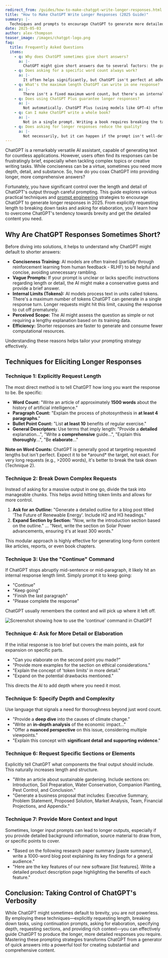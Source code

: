 ```yaml
---
redirect_from: /guides/how-to-make-chatgpt-write-longer-responses.html
title: "How to Make ChatGPT Write Longer Responses (2025 Guide)"
summary: |-
  Techniques and prompts to encourage ChatGPT to generate more detailed and comprehensive text outputs.
date: 2025-05-03
author: alex-thompson
teaser_image: /images/chatgpt-logo.png
faq:
  title: Frequently Asked Questions
  items:
    - q: Why does ChatGPT sometimes give short answers?
      a: |-
        ChatGPT might give short answers due to several factors: the prompt might have been vague, the model might be trying to be concise, it might hit internal generation limits per response turn, or it might perceive the topic doesn't warrant a lengthy explanation based on its training.
    - q: Does asking for a specific word count always work?
      a: |-
        It often helps significantly, but ChatGPT isn't perfect at adhering to exact word counts. It uses the request as a strong guideline. Expect responses to be *around* the requested length, but not always precisely matching it. Very high word counts might require breaking down the request.
    - q: What's the maximum length ChatGPT can write in one response?
      a: |-
        There isn't a fixed maximum word count, but there's an internal limit based on 'tokens' (pieces of words). This limit can vary between models (GPT-3.5 vs. GPT-4) and potentially server load. If a response cuts off, using the 'continue' command is the standard way to get the rest.
    - q: Does using ChatGPT Plus guarantee longer responses?
      a: |-
        Not automatically. ChatGPT Plus (using models like GPT-4) often provides more detailed and nuanced responses due to its better capabilities, and it might have higher token limits per turn. However, you still need to use effective prompting techniques to request length and detail.
    - q: Can I make ChatGPT write a whole book?
      a: |-
        Not in a single prompt. Writing a book requires breaking the task down significantly. You could ask ChatGPT to generate an outline, then write chapter by chapter, section by section, using 'continue' and providing context from previous sections as needed. It requires significant user guidance and iteration.
    - q: Does asking for longer responses reduce the quality?
      a: |-
        Not necessarily, but it can happen if the prompt isn't well-defined. If forced to write at length without sufficient substance or guidance, the AI might become repetitive, verbose, or less coherent. Breaking down requests and specifying *what* detail to add usually maintains quality better than just asking for more words.
---
```

ChatGPT is a remarkably versatile AI assistant, capable of generating text for countless applications. However, users often find its responses can be frustratingly brief, especially when tackling complex topics or creative writing tasks. While conciseness can be a virtue, sometimes you need more depth, detail, and substance. So, how do you coax ChatGPT into providing longer, more comprehensive answers?

Fortunately, you have significant control over the length and detail of ChatGPT's output through careful prompting. This guide explores various practical techniques and [prompt engineering](/how-to-master-prompt-engineering/) strategies to encourage ChatGPT to generate longer responses in 2025. From explicitly requesting length to breaking down tasks and asking for elaboration, you'll learn how to overcome ChatGPT's tendency towards brevity and get the detailed content you need.

## Why Are ChatGPT Responses Sometimes Short?

Before diving into solutions, it helps to understand why ChatGPT might default to shorter answers:

*   **Conciseness Training:** AI models are often trained (partially through reinforcement learning from human feedback - RLHF) to be helpful and concise, avoiding unnecessary rambling.
*   **Vague Prompts:** If your prompt is unclear or lacks specific instructions regarding length or detail, the AI might make a conservative guess and provide a brief answer.
*   **Internal Limits (Tokens):** AI models process text in units called tokens. There's a maximum number of tokens ChatGPT can generate in a single response turn. Longer requests might hit this limit, causing the response to cut off prematurely.
*   **Perceived Scope:** The AI might assess the question as simple or not requiring a lengthy explanation based on its training data.
*   **Efficiency:** Shorter responses are faster to generate and consume fewer computational resources.

Understanding these reasons helps tailor your prompting strategy effectively.

## Techniques for Eliciting Longer Responses

### Technique 1: Explicitly Request Length

The most direct method is to tell ChatGPT how long you want the response to be. Be specific:

*   **Word Count:** "Write an article of approximately **1500 words** about the history of artificial intelligence."
*   **Paragraph Count:** "Explain the process of photosynthesis in **at least 4 paragraphs**."
*   **Bullet Point Count:** "List **at least 10** benefits of regular exercise."
*   **General Descriptors:** Use terms that imply length: "Provide a **detailed** explanation...", "Write a **comprehensive** guide...", "Explain this **thoroughly**...", "Be **elaborate**..."

**Note on Word Counts:** ChatGPT is generally good at targeting requested lengths but isn't perfect. Expect it to be \*around\* the target, not exact. For very long requests (e.g., >2000 words), it's better to break the task down (Technique 2).

### Technique 2: Break Down Complex Requests

Instead of asking for a massive output in one go, divide the task into manageable chunks. This helps avoid hitting token limits and allows for more control.

1.  **Ask for an Outline:** "Generate a detailed outline for a blog post titled 'The Future of Renewable Energy'. Include H2 and H3 headings."
2.  **Expand Section by Section:** "Now, write the introduction section based on the outline." ... "Next, write the section on Solar Power advancements, ensuring it's at least 300 words."

This modular approach is highly effective for generating long-form content like articles, reports, or even book chapters.

### Technique 3: Use the "Continue" Command

If ChatGPT stops abruptly mid-sentence or mid-paragraph, it likely hit an internal response length limit. Simply prompt it to keep going:

*   "Continue"
*   "Keep going"
*   "Finish the last paragraph"
*   "Please complete the response"

ChatGPT usually remembers the context and will pick up where it left off.

![Screenshot showing how to use the 'continue' command in ChatGPT](../images/chatgpt-longer-continue-example.png)

### Technique 4: Ask for More Detail or Elaboration

If the initial response is too brief but covers the main points, ask for expansion on specific parts.

*   "Can you elaborate on the second point you made?"
*   "Provide more examples for the section on ethical considerations."
*   "Explain the concept of 'token limits' in more detail."
*   "Expand on the potential drawbacks mentioned."

This directs the AI to add depth where you need it most.

### Technique 5: Specify Depth and Complexity

Use language that signals a need for thoroughness beyond just word count.

*   "Provide a **deep dive** into the causes of climate change."
*   "Write an **in-depth analysis** of the economic impact..."
*   "Offer a **nuanced perspective** on this issue, considering multiple viewpoints."
*   "Explain this concept with **significant detail and supporting evidence**."

### Technique 6: Request Specific Sections or Elements

Explicitly tell ChatGPT what components the final output should include. This naturally increases length and structure.

*   "Write an article about sustainable gardening. Include sections on: Introduction, Soil Preparation, Water Conservation, Companion Planting, Pest Control, and Conclusion."
*   "Generate a business proposal that includes: Executive Summary, Problem Statement, Proposed Solution, Market Analysis, Team, Financial Projections, and Appendix."

### Technique 7: Provide More Context and Input

Sometimes, longer input prompts can lead to longer outputs, especially if you provide detailed background information, source material to draw from, or specific points to cover.

*   "Based on the following research paper summary \[paste summary\], write a 1000-word blog post explaining its key findings for a general audience."
*   "Here are the key features of our new software \[list features\]. Write a detailed product description page highlighting the benefits of each feature."

## Conclusion: Taking Control of ChatGPT's Verbosity

While ChatGPT might sometimes default to brevity, you are not powerless. By employing these techniques—explicitly requesting length, breaking down tasks, using continuation prompts, asking for elaboration, specifying depth, requesting sections, and providing rich context—you can effectively guide ChatGPT to produce the longer, more detailed responses you require. Mastering these prompting strategies transforms ChatGPT from a generator of quick answers into a powerful tool for creating substantial and comprehensive content.